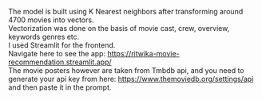 The model is built using K Nearest neighbors after transforming around 4700 movies into vectors. 
<br> Vectorization was done on the basis of movie cast, crew, overview, keywords genres etc. 
<br> I used Streamlit for the frontend. 
<br>Navigate here to see the app: https://ritwika-movie-recommendation.streamlit.app/
<br>The movie posters however are taken from Tmbdb api, and you need to generate your api key from here: https://www.themoviedb.org/settings/api and then paste it in the prompt.
